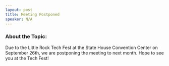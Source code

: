 ```yaml
---
layout: post
title: Meeting Postponed
speaker: N/A
---
```


### About the Topic: 
Due to the Little Rock Tech Fest at the State House Convention Center on September 26th, we are postponing the meeting to next month. Hope to see you at the Tech Fest!